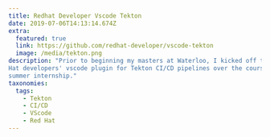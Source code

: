 ```yaml
---
title: Redhat Developer Vscode Tekton
date: 2019-07-06T14:13:14.674Z
extra:
  featured: true
  link: https://github.com/redhat-developer/vscode-tekton
  image: /media/tekton.png
description: "Prior to beginning my masters at Waterloo, I kicked off the development on Red
Hat developers' vscode plugin for Tekton CI/CD pipelines over the course of a
summer internship."
taxonomies:
  tags:
    - Tekton
    - CI/CD
    - VScode
    - Red Hat
---
```


